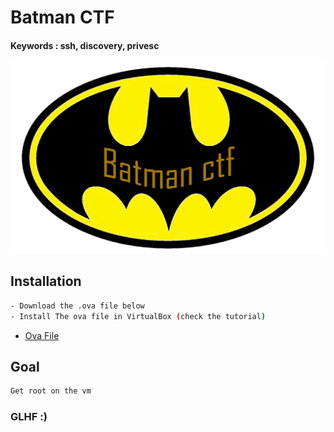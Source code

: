 # Batman CTF
#### Keywords : ssh, discovery, privesc

![](hidden2.png)


## Installation

```sh
- Download the .ova file below
- Install The ova file in VirtualBox (check the tutorial)
```
* [Ova File](https://mega.nz/file/kpwkmZgS#kOv6_clUv1KklVh4vw1TqPAFzMb2tIAdPxbS279rpFU)

## Goal

```sh
Get root on the vm
```

### GLHF :)
